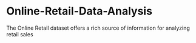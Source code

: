 # Online-Retail-Data-Analysis
The Online Retail dataset offers a rich source of information for analyzing retail sales
